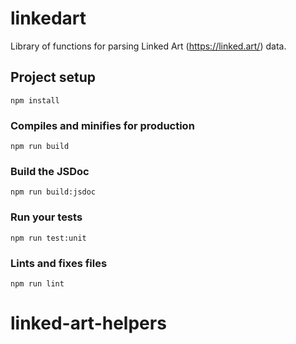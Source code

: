 # linkedart

Library of functions for parsing Linked Art (https://linked.art/) data.

## Project setup

```
npm install
```

### Compiles and minifies for production

```
npm run build
```

### Build the JSDoc

```
npm run build:jsdoc
```

### Run your tests

```
npm run test:unit
```

### Lints and fixes files

```
npm run lint
```
# linked-art-helpers
